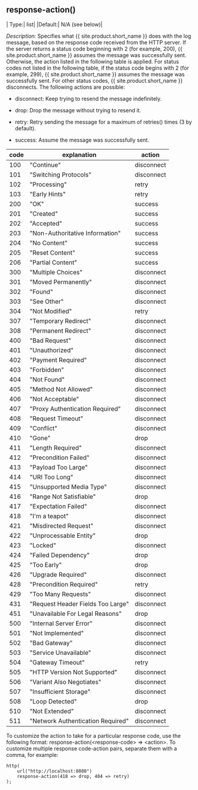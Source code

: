 ## response-action()

|  Type:|      list|
  |Default:|   N/A (see below)|

*Description:* Specifies what {{ site.product.short_name }} does with the log message,
based on the response code received from the HTTP server. If the server
returns a status code beginning with 2 (for example, 200), {{ site.product.short_name }}
assumes the message was successfully sent. Otherwise, the action listed
in the following table is applied. For status codes not listed in the
following table, if the status code begins with 2 (for example, 299),
{{ site.product.short_name }} assumes the message was successfully sent. For other
status codes, {{ site.product.short_name }} disconnects. The following actions are
possible:

- disconnect: Keep trying to resend the message indefinitely.

- drop: Drop the message without trying to resend it.

- retry: Retry sending the message for a maximum of retries() times (3
    by default).

- success: Assume the message was successfully sent.

| code | explanation                       | action     |
|------|-----------------------------------|------------|
|  100 | "Continue"                        | disconnect |
|  101 | "Switching Protocols"             | disconnect |
|  102 | "Processing"                      | retry      |
|  103 | "Early Hints"                     | retry      |
|  200 | "OK"                              | success    |
|  201 | "Created"                         | success    |
|  202 | "Accepted"                        | success    |
|  203 | "Non-Authoritative Information"   | success    |
|  204 | "No Content"                      | success    |
|  205 | "Reset Content"                   | success    |
|  206 | "Partial Content"                 | success    |
|  300 | "Multiple Choices"                | disconnect |
|  301 | "Moved Permanently"               | disconnect |
|  302 | "Found"                           | disconnect |
|  303 | "See Other"                       | disconnect |
|  304 | "Not Modified"                    | retry      |
|  307 | "Temporary Redirect"              | disconnect |
|  308 | "Permanent Redirect"              | disconnect |
|  400 | "Bad Request"                     | disconnect |
|  401 | "Unauthorized"                    | disconnect |
|  402 | "Payment Required"                | disconnect |
|  403 | "Forbidden"                       | disconnect |
|  404 | "Not Found"                       | disconnect |
|  405 | "Method Not Allowed"              | disconnect |
|  406 | "Not Acceptable"                  | disconnect |
|  407 | "Proxy Authentication Required"   | disconnect |
|  408 | "Request Timeout"                 | disconnect |
|  409 | "Conflict"                        | disconnect |
|  410 | "Gone"                            | drop       |
|  411 | "Length Required"                 | disconnect |
|  412 | "Precondition Failed"             | disconnect |
|  413 | "Payload Too Large"               | disconnect |
|  414 | "URI Too Long"                    | disconnect |
|  415 | "Unsupported Media Type"          | disconnect |
|  416 | "Range Not Satisfiable"           | drop       |
|  417 | "Expectation Failed"              | disconnect |
|  418 | "I'm a teapot"                    | disconnect |
|  421 | "Misdirected Request"             | disconnect |
|  422 | "Unprocessable Entity"            | drop       |
|  423 | "Locked"                          | disconnect |
|  424 | "Failed Dependency"               | drop       |
|  425 | "Too Early"                       | drop       |
|  426 | "Upgrade Required"                | disconnect |
|  428 | "Precondition Required"           | retry      |
|  429 | "Too Many Requests"               | disconnect |
|  431 | "Request Header Fields Too Large" | disconnect |
|  451 | "Unavailable For Legal Reasons"   | drop       |
|  500 | "Internal Server Error"           | disconnect |
|  501 | "Not Implemented"                 | disconnect |
|  502 | "Bad Gateway"                     | disconnect |
|  503 | "Service Unavailable"             | disconnect |
|  504 | "Gateway Timeout"                 | retry      |
|  505 | "HTTP Version Not Supported"      | disconnect |
|  506 | "Variant Also Negotiates"         | disconnect |
|  507 | "Insufficient Storage"            | disconnect |
|  508 | "Loop Detected"                   | drop       |
|  510 | "Not Extended"                    | disconnect |
|  511 | "Network Authentication Required" | disconnect |

To customize the action to take for a particular response code, use the
following format: response-action(\<response-code\> =\> \<action\>. To
customize multiple response code-action pairs, separate them with a
comma, for example:

```config
http(
    url("http://localhost:8080")
    response-action(418 => drop, 404 => retry)
);
```
